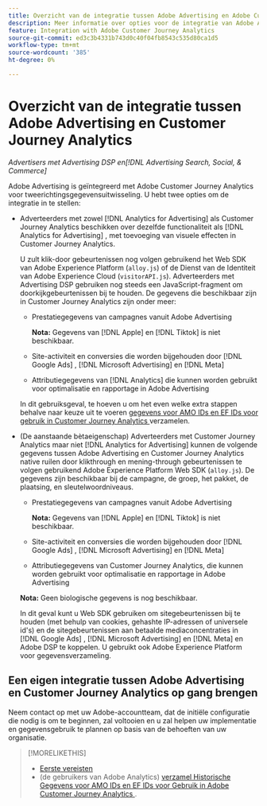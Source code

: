```yaml
---
title: Overzicht van de integratie tussen Adobe Advertising en Adobe Customer Journey Analytics
description: Meer informatie over opties voor de integratie van Adobe Advertising met Adobe Customer Journey Analytics.
feature: Integration with Adobe Customer Journey Analytics
source-git-commit: ed3c3b4331b743d0c40f04fb8543c535d80ca1d5
workflow-type: tm+mt
source-wordcount: '385'
ht-degree: 0%

---
```


# Overzicht van de integratie tussen Adobe Advertising en Customer Journey Analytics

<!-- title? If I change, change refs throughout -->

*Advertisers met Advertising DSP en[!DNL Advertising Search, Social, & Commerce]*

Adobe Advertising is geïntegreerd met Adobe Customer Journey Analytics voor tweerichtingsgegevensuitwisseling. U hebt twee opties om de integratie in te stellen:

* Adverteerders met zowel [!DNL Analytics for Advertising] als Customer Journey Analytics beschikken over dezelfde functionaliteit als [!DNL Analytics for Advertising] , met toevoeging van visuele effecten in Customer Journey Analytics.

  U zult klik-door gebeurtenissen nog volgen gebruikend het Web SDK van Adobe Experience Platform (`alloy.js`) of de Dienst van de Identiteit van Adobe Experience Cloud (`visitorAPI.js`). Adverteerders met Advertising DSP gebruiken nog steeds een JavaScript-fragment om doorkijkgebeurtenissen bij te houden. De gegevens die beschikbaar zijn in Customer Journey Analytics zijn onder meer:

   * Prestatiegegevens van campagnes vanuit Adobe Advertising

     **Nota:** Gegevens van [!DNL Apple] en [!DNL Tiktok] is niet beschikbaar.

   * Site-activiteit en conversies die worden bijgehouden door [!DNL Google Ads] , [!DNL Microsoft Advertising] en [!DNL Meta]

   * Attributiegegevens van [!DNL Analytics] die kunnen worden gebruikt voor optimalisatie en rapportage in Adobe Advertising

  In dit gebruiksgeval, te hoeven u om het even welke extra stappen behalve naar keuze uit te voeren [ gegevens voor AMO IDs en EF IDs voor gebruik in Customer Journey Analytics ](/help/integrations/analytics/rvars-to-evars.md) verzamelen.

* (De aanstaande bètaeigenschap) Adverteerders met Customer Journey Analytics maar niet [!DNL Analytics for Advertising] kunnen de volgende gegevens tussen Adobe Advertising en Customer Journey Analytics native ruilen door klikthrough en mening-through gebeurtenissen te volgen gebruikend Adobe Experience Platform Web SDK (`alloy.js`). De gegevens zijn beschikbaar bij de campagne, de groep, het pakket, de plaatsing, en sleutelwoordniveaus.

   * Prestatiegegevens van campagnes vanuit Adobe Advertising

     **Nota:** Gegevens van [!DNL Apple] en [!DNL Tiktok] is niet beschikbaar.

   * Site-activiteit en conversies die worden bijgehouden door [!DNL Google Ads] , [!DNL Microsoft Advertising] en [!DNL Meta]

   * Attributiegegevens van Customer Journey Analytics, die kunnen worden gebruikt voor optimalisatie en rapportage in Adobe Advertising

  **Nota:** Geen biologische gegevens is nog beschikbaar.<!-- Does that belong somewhere up above? -->

  In dit geval kunt u Web SDK gebruiken om sitegebeurtenissen bij te houden (met behulp van cookies, gehashte IP-adressen of universele id&#39;s) en de sitegebeurtenissen aan betaalde mediaconcentraties in [!DNL Google Ads] , [!DNL Microsoft Advertising] en [!DNL Meta] en Adobe DSP te koppelen. U gebruikt ook Adobe Experience Platform voor gegevensverzameling.

## Een eigen integratie tussen Adobe Advertising en Customer Journey Analytics op gang brengen

Neem contact op met uw Adobe-accountteam, dat de initiële configuratie die nodig is om te beginnen, zal voltooien en u zal helpen uw implementatie en gegevensgebruik te plannen op basis van de behoeften van uw organisatie.

>[!MORELIKETHIS]
>
>* [ Eerste vereisten ](prerequisites.md)
>* (de gebruikers van Adobe Analytics) [ verzamel Historische Gegevens voor AMO IDs en EF IDs voor Gebruik in Adobe Customer Journey Analytics ](/help/integrations/analytics/rvars-to-evars.md).
